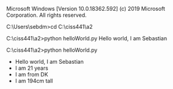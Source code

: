 Microsoft Windows [Version 10.0.18362.592]
(c) 2019 Microsoft Corporation. All rights reserved.

C:\Users\sebdm>cd C:\ciss441\a2

C:\ciss441\a2>python helloWorld.py
Hello world, I am Sebastian

C:\ciss441\a2>python helloWorld.py
-  Hello world, I am Sebastian
-  I am 21 years
-  I am from DK
-  I am 194cm tall
